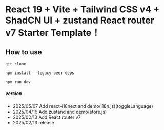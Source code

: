 # React 19 + Vite + Tailwind CSS v4 + ShadCN UI + zustand React router v7 Starter Template！

## How to use

```
git clone
```

```
npm install --legacy-peer-deps
```

```
npm run dev
```

##### version

- 2025/05/07 Add react-i18next and demo(i18n.js)(toggleLanguage)
- 2025/04/16 Add zustand and demo(store.js)
- 2025/02/13 Add React router v7
- 2025/02/13 release
